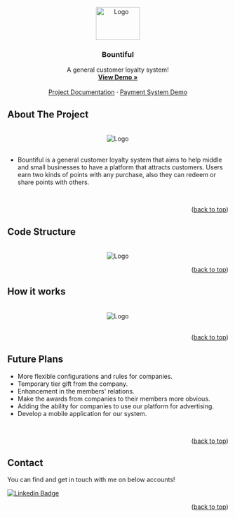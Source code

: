 <a name="readme-top"></a>
<div align="center">
  <a href="https://bountiful.ubaeida.com">
    <img src="https://user-images.githubusercontent.com/88239135/224555504-82c78d13-737c-48b2-a70e-c9b2766d3cd0.png" alt="Logo" width="100" height="75">
  </a>

  <h3 align="center">Bountiful</h3>

  <p align="center">
    A general customer loyalty system!
    <br />
    <a href="https://bountiful.ubaeida.com/"><strong>View Demo »</strong></a>
    <br />
    <br />
    <a href="https://documenter.getpostman.com/view/22093075/2s93JnTkrH">Project Documentation</a>
    ·
    <a href="https://payment.ubaeida.com/login">Payment System Demo</a>
  </p>
</div>


## About The Project
<br />
<div align="center">
      <img src="https://user-images.githubusercontent.com/88239135/224562779-354252db-0513-441e-a5cd-678c47ad027f.png" alt="Logo">
</div>
<br />

*   Bountiful is a general customer loyalty system that aims to help middle and small businesses to have a platform that attracts customers. 
      Users earn two kinds of points with any purchase, also they can redeem or share points with others. 
<br />
<p align="right">(<a href="#readme-top">back to top</a>)</p>

## Code Structure
<br />
<div align="center">
      <img src="https://user-images.githubusercontent.com/88239135/224563344-b7487a3b-5f58-40eb-8c2a-efd0d15aee32.png" alt="Logo">
</div>
<p align="right">(<a href="#readme-top">back to top</a>)</p>

## How it works
<br />

<div align="center">
      <img src="https://user-images.githubusercontent.com/88239135/224563491-0b3061a7-7868-4c7f-8d30-14a2a53509a9.png" alt="Logo">
</div>
<br />
<p align="right">(<a href="#readme-top">back to top</a>)</p>

## Future Plans

* More flexible configurations and rules for companies. 
* Temporary tier gift from the company. 
* Enhancement in the members' relations. 
* Make the awards from companies to their members more obvious.
* Adding the ability for companies to use our platform for advertising.
* Develop a mobile application for our system.
<br />
<p align="right">(<a href="#readme-top">back to top</a>)</p>


## Contact

You can find and get in touch with me on below accounts!

[![Linkedin Badge](https://img.shields.io/badge/Ubaeida%20Alkayal-follow%20on%20linkedin-blue?style=for-the-badge&logo=linkedin)](https://www.linkedin.com/in/ubaeida-al-kayal/)
<br />
<p align="right">(<a href="#readme-top">back to top</a>)</p>

